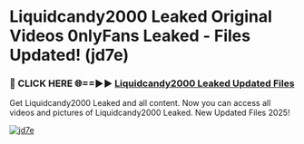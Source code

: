 # Liquidcandy2000 Leaked Original Videos 0nlyFans Leaked - Files Updated! (jd7e)

<h3>🔴 CLICK HERE 🌐==►► <a href="https://tinyurl.com/2wckxsce" rel="nofollow">Liquidcandy2000 Leaked Updated Files</a></h3>

Get Liquidcandy2000 Leaked and all content. Now you can access all videos and pictures of Liquidcandy2000 Leaked. New Updated Files 2025!

[![jd7e](https://i.imgur.com/AFduVYN.gif)](https://tinyurl.com/2wckxsce)
